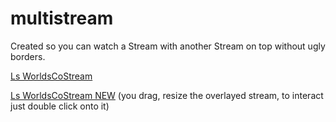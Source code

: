 # multistream
Created so you can watch a Stream with another Stream on top without ugly borders.

[Ls WorldsCoStream](https://www.multistream.ml/ls-co-stream?main=riotgames&overlay=imls)

[Ls WorldsCoStream NEW](https://www.multistream.ml/ls-co-stream/new?main=riotgames&overlay=imls&maintype=twitch&overlaytype=twitch) (you drag, resize the overlayed stream, to interact just double click onto it)
